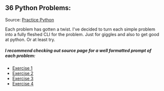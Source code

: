 ## 36 Python Problems:
Source: [Practice Python](https://www.practicepython.org)

Each problem has gotten a twist. I've decided to turn each simple problem into a fully fleshed CLI for the problem. Just for giggles and also to get good at python. Or at least try.

##### I recommend checking out source page for a well formatted prompt of each problem:
- [Exercise 1](https://www.practicepython.org/exercise/2014/01/29/01-character-input.html)
- [Exercise 2](https://www.practicepython.org/exercise/2014/02/05/02-odd-or-even.html)
- [Exercise 3](https://www.practicepython.org/exercise/2014/02/15/03-list-less-than-ten.html)
- [Exercise 4](https://www.practicepython.org/exercise/2014/02/26/04-divisors.html)

